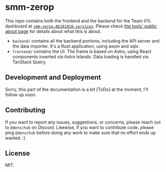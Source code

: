 # smm-zerop

This repo contains both the frontend and the backend for the Team 0% dashboard at [`smm-zerop.0b101010.services`](https://smm-zerop.0b101010.services/). Please check [the tools' public about page](https://smm-zerop.0b101010.services/about/) for details about what this is about.

- `backend/` contains all the backend portions, including the API server and the data importer. It's a Rust application, using axum and sqlx.
- `frontend/` contains the UI. The frame is based on Astro, using React components inserted via Astro Islands. Data loading is handled via TanStack Query.

## Development and Deployment

Sorry, this part of the documentation is a bit [ToDo] at the moment, I'll follow up soon.

## Contributing

If you want to report any issues, suggestions, or concerns, please reach out to `@denschub` on Discord. Likewise, if you want to contribute code, please ping `@denschub` before doing any work to make sure that no effort ends up wasted. :)

## License

MIT.

